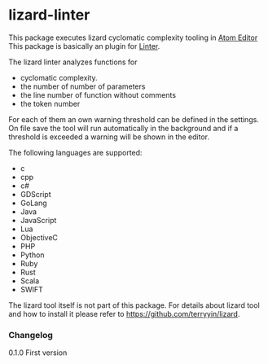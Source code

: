 # lizard-linter

This package executes lizard cyclomatic complexity tooling in [Atom Editor](http://atom.io)
This package is basically an plugin for [Linter](https://github.com/AtomLinter/Linter).

The lizard linter analyzes functions for
- cyclomatic complexity.
- the number of number of parameters
- the line number of  function without comments
- the token number

For each of them an own warning threshold can be defined in the settings.
On file save the tool will run automatically in the background and if a threshold is exceeded a warning will be shown in the editor.

The following languages are supported:
- c
- cpp
- c#
- GDScript
- GoLang
- Java
- JavaScript
- Lua
- ObjectiveC
- PHP
- Python
- Ruby
- Rust
- Scala
- SWIFT

The lizard tool itself is not part of this package.
For details about lizard tool and how to install it please refer to https://github.com/terryyin/lizard.

### Changelog
0.1.0 First version
